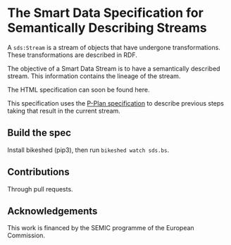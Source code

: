 # The Smart Data Specification for Semantically Describing Streams

A `sds:Stream` is a stream of objects that have undergone transformations. These transformations are described in RDF.

The objective of a Smart Data Stream is to have a semantically described stream. This information contains the lineage of the stream.

The HTML specification can soon be found here.

This specification uses the [P-Plan specification](http://vocab.linkeddata.es/p-plan/) to describe previous steps taking that result in the current stream.


## Build the spec

Install bikeshed (pip3), then run `bikeshed watch sds.bs`.


## Contributions

Through pull requests.

## Acknowledgements

This work is financed by the SEMIC programme of the European Commission.

